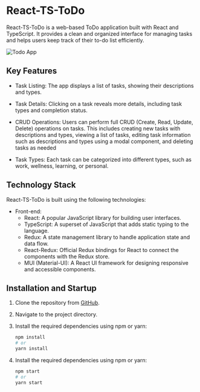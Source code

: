 # React-TS-ToDo

React-TS-ToDo is a web-based ToDo application built with React and TypeScript. It provides a clean and organized interface for managing tasks and helps users keep track of their to-do list efficiently.

![Todo App](https://github.com/glwo/React-TS-ToDo/assets/112520930/da2212fb-6a16-4b25-a28f-efa54ea17a16)

## Key Features

- Task Listing: The app displays a list of tasks, showing their descriptions and types.

- Task Details: Clicking on a task reveals more details, including task types and completion status.

- CRUD Operations: Users can perform full CRUD (Create, Read, Update, Delete) operations on tasks. This includes creating new tasks with descriptions and types, viewing a list of tasks, editing task information such as descriptions and types using a modal component, and   deleting tasks as needed

- Task Types: Each task can be categorized into different types, such as work, wellness, learning, or personal.

## Technology Stack

React-TS-ToDo is built using the following technologies:

- Front-end:
  - React: A popular JavaScript library for building user interfaces.
  - TypeScript: A superset of JavaScript that adds static typing to the language.
  - Redux: A state management library to handle application state and data flow.
  - React-Redux: Official Redux bindings for React to connect the components with the Redux store.
  - MUI (Material-UI): A React UI framework for designing responsive and accessible components.

## Installation and Startup

1. Clone the repository from [GitHub](https://github.com/glwo/React-TS-ToDo).

2. Navigate to the project directory.

3. Install the required dependencies using npm or yarn:

   ```bash
   npm install
   # or
   yarn install

4. Install the required dependencies using npm or yarn:

   ```bash
   npm start
   # or
   yarn start
